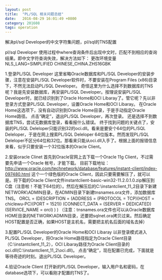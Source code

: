 ```yaml
---
layout: post
title:  "PL/SQL 相关问题总结"
date:   2016-08-29 16:01:49 +0800
category: 201608
tags: operation
---
```

解决pl/sql Developer的中文字符集问题，pl/sql的TNS配置   

<!--break-->

pl/sql Developer 使用过程中where查询条件后出现中文时，匹配不到相应的查询结果。即中文字符查询失效，解决方法如下：
更改环境变量 NLS_LANG=SIMPLIFIED CHINESE_CHINA.ZHS16GBK

1.登录PL/SQL Developer
这里省略Oracle数据库和PL/SQL Developer的安装步骤，注意在安装PL/SQL Developer软件时，不要安装在Program Files (x86)目录下，不然无法启动PL/SQL Developer。
奇怪这里为什么选择不到数据库的TNS呢？我是先安装数据库，再安装PL/SQL  Developer。按理说安装PL/SQL Developer时，就已经识别到了Oracle Home和OCI Libaray了。管它呢？先以非登录方式登录PL/SQL Developer，设置Oracle Home和OCI Libaray。
在Oracle Home这选项下，没有自动识别到Oracle Home目录，于是手动指定Oracle Home路径。
点击“确定”，退出PL/SQL Developer，再次登录。
还是选择不到数据库TNS，尝试无数据库登录，看看报什么错误。
终于找到问题的关键点了，安装的PL/SQL Deleloper只能识别32的oci.dll。看来是要安个64位的PL/SQL Deleloper，于是在网上搜索PL/SQL Deleloper 64位版本。然而发现PL/SQL Deleloper不区分64位和32位。那看来只能从oci.dll入手了。根据上面的报错信息来看，似乎只要安装一个32位版本的Oracle Client。

 
2.安装oracle Clinet
首先到Oracle官网上去下载一个Oracle 11g Client，不过需要先申请一个Oracle 帐号，才能下载。
目前下载地址：http://www.oracle.com/technetwork/database/features/instant-client/index-097480.html
这个一个绿色版的Oracle Client，因此只要需要解压了，就可以是。将下载的Oracle Client文件instantclient-basic-win32-11.2.0.1.0.zip解压到C盘（注意啦！不能下64位的）。然后在解压后的C:\instantclient_11_2目录下新建NETWORK\ADMIN目录，在ADMIN目录下新建tnsnames.ora文件，添加数据库TNS。
ORCL =
  (DESCRIPTION =
    (ADDRESS = (PROTOCOL = TCP)(HOST = chiclewu-PC)(PORT = 1521))
    (CONNECT_DATA =
      (SERVER = DEDICATED)
      (SERVICE_NAME = orcl)
    )
  )
（注意：tnsnames.ora文件也可以从Oracle数据库HOME目录的NETWORK\ADMIN目录，还要把sqlnet.ora拷贝过来。然后确定HOST配置是否正确，如果HOST是主机名，需要把主机名后面的域名去掉）

 

3.配置PL/SQL Developer的Oracle Home和OCI Libaray
以非登录模式进入PL/SQL Developer，将Oracle Home路径指定为Oracle Client目录（C:\instantclient_11_2），OCI Libaray路径为Oracle Client目录的oci.dll(C:\instantclient_11_2\oci.dll)。
点击“确定”，现在配置已完成，下面就是等待奇迹的时刻。退出PL/SQL Developer。
 
 
4.验证Oracle Client
打开新的PL/SQL Developer，输入用户名和密码，在database选项下，可以看刚才配置的TNS了。

 


